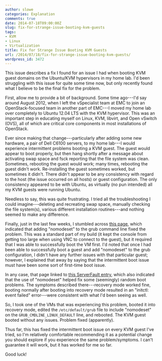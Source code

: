 ```yaml
---
author: slowe
categories: Explanation
comments: true
date: 2014-07-18T09:00:00Z
slug: fix-for-strange-issue-booting-kvm-guests
tags:
- KVM
- Linux
- Virtualization
title: Fix for Strange Issue Booting KVM Guests
url: /2014/07/18/fix-for-strange-issue-booting-kvm-guests/
wordpress_id: 3472
---
```


This issue describes a fix I found for an issue I had when booting KVM guest domains on the Ubuntu/KVM hypervisors in my home lab. I'd been struggling with this issue for quite some time now, but only recently found what I believe to be the final fix for the problem.

First, allow me to provide a bit of background. Some time ago---I'd say around August 2012, when I left the vSpecialist team at EMC to join an OpenStack-focused team in another part of EMC---I moved my home lab over completely to Ubuntu 12.04 LTS with the KVM hypervisor. This was an important step in educating myself on Linux, KVM, libvirt, and Open vSwitch (OVS), all of which are critical core components in most installations of OpenStack.

Ever since making that change---particularly after adding some new hardware, a pair of Dell C6100 servers, to my home lab---I would experience intermittent problems booting a KVM guest. The guest would appear to boot properly, but then hang shortly after a message about activating swap space and fsck reporting that the file system was clean. Sometimes, rebooting the guest would work; many times, rebooting the guest didn't work. Re-installing the guest sometimes worked, but sometimes it didn't. There didn't appear to be any consistency with regard to the host (the issue occurred on all hosts) or guest configuration. The only consistency appeared to be with Ubuntu, as virtually (no pun intended) all my KVM guests were running Ubuntu.

Needless to say, this was quite frustrating. I tried all the troubleshooting I could imagine---deleting and recreating swap space, manually checking the file system(s), various different installation routines---and nothing seemed to make any difference.

Finally, just in the last few weeks, I stumbled across [this page](http://forum.proxmox.com/threads/17997-ubuntu-12-04-KVM-Error-during-boot-never-finishing-boot-from-console), which indicated that adding "nomodeset" to the grub command line fixed the problem. This was a standard part of my build (it kept the console from getting too large when using VNC to connect to the guest), but it required that I was able to successfully boot the VM first. I'd noted that once I had been able to successfully boot a guest and add "nomodeset" to the grub configuration, I didn't have any further issues with that particular guest; however, I explained that away by saying that the intermittent boot issue must have been some sort of first-time boot issue.

In any case, that page linked to [this ServerFault entry](http://serverfault.com/questions/561286/why-is-my-machine-not-showing-anything-when-booting), which also indicated that the use of "nomodeset" helped fix some (seemingly) random boot problems. The symptoms described there---recovery mode worked fine, booting normally after booting into recovery mode resulted in an "initctl: event failed" error---were consistent with what I'd been seeing as well.

So, I took one of the VMs that was experiencing this problem, booted it into recovery mode, edited the `/etc/default/grub` file to include "nomodeset" on the `GRUB_CMDLINE_LINUX_DEFAULT` line, and rebooted. The KVM guest booted without any issues. Problem fixed (apparently).

Thus far, this has fixed the intermittent boot issue on every KVM guest I've tried, so I'm relatively comfortable recommending it as a potential change you should explore if you experience the same problem/symptoms. I can't guarantee it will work, but it has worked for me so far.

Good luck!
